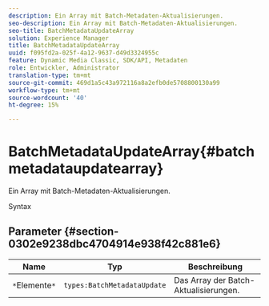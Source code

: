 ```yaml
---
description: Ein Array mit Batch-Metadaten-Aktualisierungen.
seo-description: Ein Array mit Batch-Metadaten-Aktualisierungen.
seo-title: BatchMetadataUpdateArray
solution: Experience Manager
title: BatchMetadataUpdateArray
uuid: f095fd2a-025f-4a12-9637-d49d3324955c
feature: Dynamic Media Classic, SDK/API, Metadaten
role: Entwickler, Administrator
translation-type: tm+mt
source-git-commit: 469d1a5c43a972116a8a2efb0de5708800130a99
workflow-type: tm+mt
source-wordcount: '40'
ht-degree: 15%

---
```



# BatchMetadataUpdateArray{#batchmetadataupdatearray}

Ein Array mit Batch-Metadaten-Aktualisierungen.

Syntax

## Parameter {#section-0302e9238dbc4704914e938f42c881e6}

| Name | Typ | Beschreibung |
|---|---|---|
| `*`Elemente`*` | `types:BatchMetadataUpdate` | Das Array der Batch-Aktualisierungen. |

